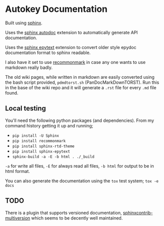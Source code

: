 # Autokey Documentation

Built using [sphinx]().

Uses the [sphinx autodoc](https://www.sphinx-doc.org/en/master/usage/extensions/autodoc.html) extension to automatically generate API documentation.

Uses the [sphinx epytext]() extension to convert older style epydoc documentation format to sphinx readable.

I also have it set to use [recommonmark]() in case any one wants to use markdown really badly.

The old wiki pages, while written in markdown are easily converted using the bash script provided, `pdmdtorst.sh` (PanDocMarkDownTORST). Run this in the base of the wiki repo and it will generate a `.rst` file for every `.md` file found.




## Local testing
You'll need the following python packages (and dependencies). From my command history getting it up and running;
- `pip install -U Sphinx`
- `pip install recommonmark`
- `pip install sphinx-rtd-theme`
- `pip install sphinx-epytext`
- `sphinx-build -a -E -b html . ./_build`

`-a` for write all files, `-E` for always read all files, `-b html` for output to be in html format.

You can also generate the documentation using the `tox` test system;
`tox -e docs`


## TODO
There is a plugin that supports versioned documentation, [sphinxcontrib-multiversion](https://github.com/Holzhaus/sphinx-multiversion) which seems to be decently well maintained.

